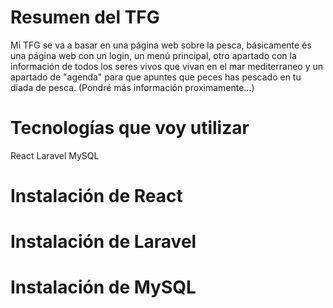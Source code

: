 # Resumen del TFG 

Mi TFG se va a basar en una página web sobre la pesca, básicamente és una página web con un login, un menú principal, otro apartado con la información de todos los seres vivos que vivan en el mar mediterraneo y un apartado de "agenda" para que apuntes que peces has pescado en tu diada de pesca. (Pondré más información proximamente...)

# Tecnologías que voy utilizar

React
Laravel
MySQL

# Instalación de React



# Instalación de Laravel



# Instalación de MySQL

